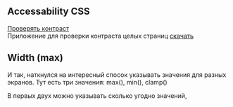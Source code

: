 ## Accessability CSS

[Проверять контраст](https://webaim.org/resources/contrastchecker/) <br>
Приложение для проверки контраста целых страниц [скачать](https://www.tpgi.com/color-contrast-checker/)

## Width (max) 

И так, наткнулся на интересный спосок указывать значения для разных экранов. Тут есть три значения: max(), min(), clamp()

В первых двух можно указывать сколько угодно значений, 
